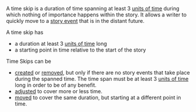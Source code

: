 A time skip is a duration of time spanning at least 3 [units of time](/What%20is/a%20Unit%20of%20Time.md) during which nothing of importance happens within the story.  It allows a writer to quickly move to a [story event](/What%20is/a%20Story%20Event.md) that is in the distant future.

A time skip has
- a duration at least 3 [units of time](/What%20is/a%20Unit%20of%20Time.md) long
- a starting point in time relative to the start of the story

Time Skips can be
- [created](/How%20Do%20I/Create/a%20Time%20Skip.md) or [removed](/How%20Do%20I/Remove/a%20Time%20Skip.md), but only if there are no story events that take place during the spanned time.  The time span must be at least 3 [units of time](/What%20is/a%20Unit%20of%20Time.md) long in order to be of any benefit.
- [adjusted](/How%20Do%20I/Change/a%20Time%20Skip's%20Duration.md) to cover more or less time.
- [moved](/How%20Do%20I/Move/a%20Time%20Skip%20Through%20Time.md) to cover the same duration, but starting at a different point in time.
